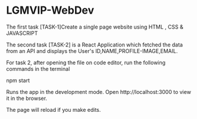 # LGMVIP-WebDev

The first task [TASK-1]Create a single page website using HTML , CSS & JAVASCRIPT

The second task [TASK-2] is a React Application which fetched the data from an API and displays the User's ID,NAME,PROFILE-IMAGE,EMAIL.

For task 2, after opening the file on code editor, run the following commands in the terminal

npm start

Runs the app in the development mode.
Open http://localhost:3000 to view it in the browser.

The page will reload if you make edits.


